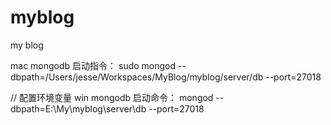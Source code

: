 # myblog
my blog

mac mongodb 启动指令：
	sudo mongod --dbpath=/Users/jesse/Workspaces/MyBlog/myblog/server/db --port=27018

// 配置环境变量
win mongodb 启动命令：
	mongod --dbpath=E:\My\myblog\server\db --port=27018